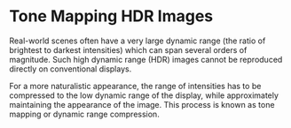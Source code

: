 # Tone Mapping HDR Images

Real-world scenes often have a very large dynamic range (the ratio of brightest to darkest intensities) which can span several orders of magnitude. Such high dynamic range (HDR) images cannot be reproduced directly on conventional displays. 

For a more naturalistic appearance, the range of intensities has to be compressed to the low dynamic range of the display, while approximately maintaining the appearance of the image. This process is known as tone mapping or dynamic range compression.
